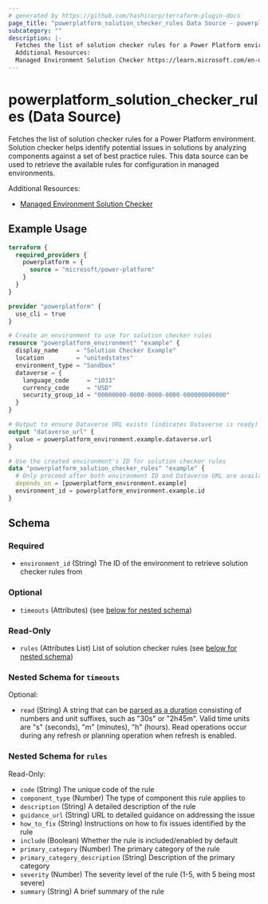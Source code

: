 ```yaml
---
# generated by https://github.com/hashicorp/terraform-plugin-docs
page_title: "powerplatform_solution_checker_rules Data Source - powerplatform"
subcategory: ""
description: |-
  Fetches the list of solution checker rules for a Power Platform environment. Solution checker helps identify potential issues in solutions by analyzing components against a set of best practice rules. This data source can be used to retrieve the available rules for configuration in managed environments.
  Additional Resources:
  Managed Environment Solution Checker https://learn.microsoft.com/en-us/power-platform/admin/managed-environment-solution-checker
---
```


# powerplatform_solution_checker_rules (Data Source)

Fetches the list of solution checker rules for a Power Platform environment. Solution checker helps identify potential issues in solutions by analyzing components against a set of best practice rules. This data source can be used to retrieve the available rules for configuration in managed environments.

Additional Resources:

* [Managed Environment Solution Checker](https://learn.microsoft.com/en-us/power-platform/admin/managed-environment-solution-checker)

## Example Usage

```terraform
terraform {
  required_providers {
    powerplatform = {
      source = "microsoft/power-platform"
    }
  }
}

provider "powerplatform" {
  use_cli = true
}

# Create an environment to use for solution checker rules
resource "powerplatform_environment" "example" {
  display_name     = "Solution Checker Example"
  location         = "unitedstates"
  environment_type = "Sandbox"
  dataverse = {
    language_code     = "1033"
    currency_code     = "USD"
    security_group_id = "00000000-0000-0000-0000-000000000000"
  }
}

# Output to ensure Dataverse URL exists (indicates Dataverse is ready)
output "dataverse_url" {
  value = powerplatform_environment.example.dataverse.url
}

# Use the created environment's ID for solution checker rules
data "powerplatform_solution_checker_rules" "example" {
  # Only proceed after both environment ID and Dataverse URL are available
  depends_on = [powerplatform_environment.example]
  environment_id = powerplatform_environment.example.id
}
```

<!-- schema generated by tfplugindocs -->
## Schema

### Required

- `environment_id` (String) The ID of the environment to retrieve solution checker rules from

### Optional

- `timeouts` (Attributes) (see [below for nested schema](#nestedatt--timeouts))

### Read-Only

- `rules` (Attributes List) List of solution checker rules (see [below for nested schema](#nestedatt--rules))

<a id="nestedatt--timeouts"></a>
### Nested Schema for `timeouts`

Optional:

- `read` (String) A string that can be [parsed as a duration](https://pkg.go.dev/time#ParseDuration) consisting of numbers and unit suffixes, such as "30s" or "2h45m". Valid time units are "s" (seconds), "m" (minutes), "h" (hours). Read operations occur during any refresh or planning operation when refresh is enabled.


<a id="nestedatt--rules"></a>
### Nested Schema for `rules`

Read-Only:

- `code` (String) The unique code of the rule
- `component_type` (Number) The type of component this rule applies to
- `description` (String) A detailed description of the rule
- `guidance_url` (String) URL to detailed guidance on addressing the issue
- `how_to_fix` (String) Instructions on how to fix issues identified by the rule
- `include` (Boolean) Whether the rule is included/enabled by default
- `primary_category` (Number) The primary category of the rule
- `primary_category_description` (String) Description of the primary category
- `severity` (Number) The severity level of the rule (1-5, with 5 being most severe)
- `summary` (String) A brief summary of the rule
